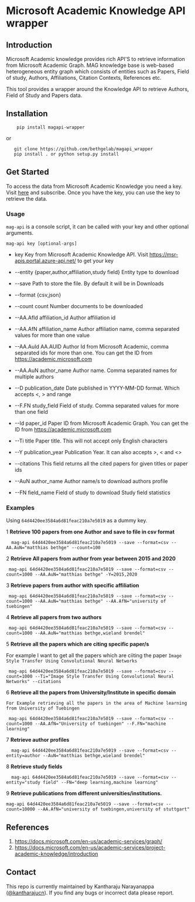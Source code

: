 
# Microsoft Academic Knowledge API wrapper

## Introduction

Microsoft Academic knowledge provides rich API'S to retrieve information from 
Microsoft Academic Graph. MAG knowledge base is web-based heterogeneous entity graph which consists of entities such as Papers, 
Field of study, Authors, Affiliations, Citation Contexts, References etc.

This tool provides a wrapper around the Knowledge API to retrieve Authors, Field of Study and Papers data.


## Installation

```
    pip install magapi-wrapper
```

or 

```
   git clone https://github.com/bethgelab/magapi_wrapper
   pip install . or python setup.py install
```



## Get Started

To access the data from Microsoft Academic Knowledge you need a key. Visit [here](https://msr-apis.portal.azure-api.net/) and subscribe.
Once you have the key, you can use the key to retrieve the data.

### Usage

`mag-api` is a console script, it can be called with your key and other optional arguments.

`mag-api key [optional-args]` 



*  key                   Key from Microsoft Academic Knowledge API. Visit
                        https://msr-apis.portal.azure-api.net/ to get your key


*  --entity {paper,author,affiliation,study field}
                        Entity type to download
*  --save                Path to store the file. By default it will be in
                        Downloads
*  --format {csv,json}
*  --count count         Number documents to be downloaded
*  --AA.AfId affiliation_id
                        Author affiliation id
*  --AA.AfN affiliation_name
                        Author affiliation name, comma separated values for
                        more than one value
*  --AA.AuId AA.AUID     Author Id from Microsoft Academic, comma separated ids
                        for more than one. You can get the ID from
                        https://academic.microsoft.com
*  --AA.AuN author_name  Author name. Comma separated names for multiple
                        authors
*  --D publication_date  Date published in YYYY-MM-DD format. Which accepts <,
                        > and range
*  --F.FN study_field    Field of study. Comma separated values for more than
                        one field
*  --Id paper_id         Paper ID from Microsoft Academic Graph. You can get
                        the ID from https://academic.microsoft.com
*  --Ti title            Paper title. This will not accept only English
                        characters
*  --Y publication_year  Publication Year. It can also accepts >, < and <>
*  --citations           This field returns all the cited papers for given
                        titles or paper ids
*  --AuN author_name     Author name/s to download authors profile
*  --FN field_name       Field of study to download Study field statistics


### Examples

Using `64d4420ee3584a6d81feac210a7e5019` as a dummy key.  

1 **Retrieve 100 papers from one Author and save to file in csv format**

 ```
   mag-api 64d4420ee3584a6d81feac210a7e5019 --save --format=csv --AA.AuN="matthias bethge" --count=100

 ```
2 **Retrieve All papers from author from year between 2015 and 2020**

  ```
   mag-api 64d4420ee3584a6d81feac210a7e5019 --save --format=csv --count=1000 --AA.AuN="matthias bethge" -Y=2015,2020

  ```
3 **Retrieve papers from author with specific affiliation**
    
  ```
   mag-api 64d4420ee3584a6d81feac210a7e5019 --save --format=csv --count=1000 --AA.AuN="matthias bethge" --AA.AfN="university of tuebingen"

  ```
4 **Retrieve all papers from two authors**

  ```
   mag-api 64d4420ee3584a6d81feac210a7e5019 --save --format=csv --count=1000 --AA.AuN="matthias bethge,wieland brendel"

  ```
5 **Retrieve all the papers which are citing specific paper/s**

For example I want to get all the papers which are ciiting the paper `Image Style Transfer Using Convolutional Neural Networks`

  ```
   mag-api 64d4420ee3584a6d81feac210a7e5019 --save --format=csv --count=1000 --Ti="Image Style Transfer Using Convolutional Neural Networks" --citations

  ```

6 **Retrieve all the papers from University/Institute in specific domain**

    For Example retrieving all the papers in the area of Machine learning from University of Tuebingen


  ```
   mag-api 64d4420ee3584a6d81feac210a7e5019 --save --format=csv --count=1000 --AA.AfN="University of tuebingen" --F.FN="machine learning"

  ```
7 **Retrieve author profiles**

  ```
    mag-api 64d4420ee3584a6d81feac210a7e5019 --save --format=csv --entity=author --AuN="matthias bethge,wieland brendel"
  ```
   
8 **Retrieve study fields**

  ```
    mag-api 64d4420ee3584a6d81feac210a7e5019 --save --format=csv --entity="study field" --FN="deep learning,machine learning"
  ```

9 **Retrieve publications from different universities/institutions.**

```
mag-api 64d4420ee3584a6d81feac210a7e5019 --save --format=csv --count=10000 --AA.AfN="university of tuebingen,university of stuttgart"

```

## References
1. https://docs.microsoft.com/en-us/academic-services/graph/
2. https://docs.microsoft.com/en-us/academic-services/project-academic-knowledge/introduction


## Contact

This repo is currently maintained by Kantharaju Narayanappa ([@kantharajucn](https://github.com/kantharajucn)).
If you find any bugs or incorrect data please report.